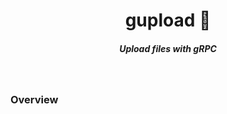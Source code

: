 <h1 align="center">gupload 📡  </h1>

<h5 align="center">Upload files with gRPC</h5>

<br/>

### Overview

